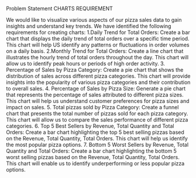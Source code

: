Problem Statement 
CHARTS REQUIREMENT

We would like to visualize various aspects of our pizza sales data to gain insights and understand key trends. We have identified the following requirements for creating charts:
1.Daily Trend for Total Orders:
Create a bar chart that displays the daily trend of total orders over a specific time period. This chart will help US identify any patterns or fluctuations in order volumes on a daily basis.
2.Monthly Trend for Total Orders:
Create a line chart that illustrates the hourly trend of total orders throughout the day. This chart will allow us to identify peak hours or periods of high order activity.
3. Percentage of Sales by Pizza Category:
Create a pie chart that shows the distribution of sales across different pizza categories. This chart will provide insights into the popularity of various pizza categories and their contribution to overall sales.
4. Percentage of Sales by Pizza Size:
Generate a pie chart that represents the percentage of sales attributed to different pizza sizes. This chart will help us understand customer preferences for pizza sizes and impact on sales.
5. Total pizzas sold by Pizza Category:
Create a funnel chart that presents the total number of pizzas sold for each pizza category. This chart will allow us to compare the sales performance of different pizza categories.
6. Top 5 Best Sellers by Revenue, Total Quantity and Total Orders:
Create a bar chart highlighting the top 5 best selling pizzas based on the Revenue, Total Quantity, Total Orders. This chart will help us identify the most popular pizza options.
7. Bottom 5 Worst Sellers by Revenue, Total Quantity and Total Orders:
Create a bar chart highlighting the bottom 5 worst selling pizzas based on the Revenue, Total Quantity, Total Orders. This chart will enable us to identify underperforming or less popular pizza options.
